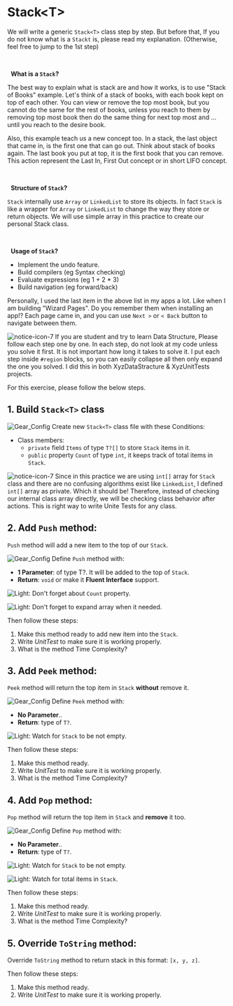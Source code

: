 # Stack\<T\>
We will write a generic `Stack<T>` class step by step. But before that, If you do not know what is a `Stackt` is, please read my explanation. (Otherwise, feel free to jump to the 1st step) 

&nbsp;

&nbsp;
**What is a `Stack`?**

The best way to explain what is stack are and how it works, is to use "Stack of Books" example.  Let's think of a stack of books, with each book kept on top of each other. You can view or remove the top most book, but you cannot do the same for the rest of books, unless you reach to them by removing top most book then do the same thing for next top most and ... until you reach to the desire book. 

Also, this example teach us a new concept too. In a stack, the last object that came in, is the first one that can go out. Think about stack of books again. The last book you put at top, it is the first book that you can remove. This action represent the Last In, First Out concept or in short LIFO concept.

&nbsp;

&nbsp;
**Structure of `Stack`?**

`Stack` internally use `Array` or `LinkedList` to store its objects. In fact `Stack` is like a wrapper for `Array` or `LinkedList` to change the way they store or return objects. 
We will use simple array in this practice to create our personal Stack class.

&nbsp;

&nbsp;
**Usage of `Stack`?**

- Implement the undo feature.
- Build compilers (eg Syntax checking)
- Evaluate expressions (eg 1 + 2 * 3)
- Build navigation (eg forward/back)

Personally, I used the last item in the above list in my apps a lot. Like when I am building "Wizard Pages". Do you remember them when installing an app!? Each page came in, and you can use `Next >` or `< Back` button to navigate between them.


![notice-icon-7](https://user-images.githubusercontent.com/25789969/135717888-486318b4-7b6b-41ee-af24-bbeb181bb032.png) If you are student and try to learn Data Structure, Please follow each step one by one. In each step, do not look at my code unless you solve it first. It is not important how long it takes to solve it. I put each step inside `#region` blocks, so you can easily collapse all then only expand the one you solved. I did this in both XyzDataStracture & XyzUnitTests projects.

For this exercise, please follow the below steps. 

## 1. Build `Stack<T>` class
![Gear_Config](https://user-images.githubusercontent.com/25789969/136387498-f7f72a2b-7516-4c1a-a6bf-f9985d331300.png) Create new `Stack<T>` class file with these Conditions:
- Class members:
  - `private` field `Items` of type `T?[]` to store `Stack` items in it.
  - `public` property `Count` of type `int`, it keeps track of total items in `Stack`.

![notice-icon-7](https://user-images.githubusercontent.com/25789969/135717888-486318b4-7b6b-41ee-af24-bbeb181bb032.png) Since in this practice we are using `int[]` array for `Stack` class and there are no confusing algorithms exist like `LinkedList`, I defined `int[]` array as private. Which it should be! Therefore, instead of checking our internal class array directly, we will be checking class behavior after actions. This is right way to write Unite Tests for any class.

## 2. Add `Push` method:
`Push` method will add a new item to the top of our `Stack`.
 
![Gear_Config](https://user-images.githubusercontent.com/25789969/136387498-f7f72a2b-7516-4c1a-a6bf-f9985d331300.png) 
Define `Push` method with:
   - **1 Parameter**: of type T?. It will be added to the top of `Stack`.
   - **Return**: `void` or make it **Fluent Interface** support.

![Light](https://user-images.githubusercontent.com/25789969/136387819-e8790a55-7543-421f-bc1d-dae492b2b0ec.png): Don't forget about `Count` property.

![Light](https://user-images.githubusercontent.com/25789969/136387819-e8790a55-7543-421f-bc1d-dae492b2b0ec.png): Don't forget to expand array when it needed.

Then follow these steps:
   1. Make this method ready to add new item into the `Stack`.
   2. Write *UnitTest* to make sure it is working properly.
   3. What is the method Time Complexity?


## 3. Add `Peek` method:
`Peek` method will return the top item in `Stack` **without** remove it.
 
![Gear_Config](https://user-images.githubusercontent.com/25789969/136387498-f7f72a2b-7516-4c1a-a6bf-f9985d331300.png) 
Define `Peek` method with:
   - **No Parameter**..
   - **Return**: type of `T?`.

![Light](https://user-images.githubusercontent.com/25789969/136387819-e8790a55-7543-421f-bc1d-dae492b2b0ec.png): Watch for `Stack` to be not empty.

Then follow these steps:
   1. Make this method ready.
   2. Write *UnitTest* to make sure it is working properly.
   3. What is the method Time Complexity? 


## 4. Add `Pop` method:
`Pop` method will return the top item in `Stack` and **remove** it too.
 
![Gear_Config](https://user-images.githubusercontent.com/25789969/136387498-f7f72a2b-7516-4c1a-a6bf-f9985d331300.png) 
Define `Pop` method with:
   - **No Parameter**..
   - **Return**: type of `T?`.

![Light](https://user-images.githubusercontent.com/25789969/136387819-e8790a55-7543-421f-bc1d-dae492b2b0ec.png): Watch for `Stack` to be not empty.

![Light](https://user-images.githubusercontent.com/25789969/136387819-e8790a55-7543-421f-bc1d-dae492b2b0ec.png): Watch for total items in `Stack`.

Then follow these steps:
   1. Make this method ready.
   2. Write *UnitTest* to make sure it is working properly.
   3. What is the method Time Complexity? 

## 5. Override `ToString` method:
Override `ToString` method to return stack in this format: `[x, y, z]`.
 
Then follow these steps:
   1. Make this method ready.
   2. Write *UnitTest* to make sure it is working properly.

